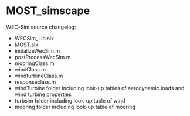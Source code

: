 # MOST_simscape

WEC-Sim source changelog:
- WECSim_Lib.slx
- MOST.slx
- initializeWecSim.m
- postProcessWecSim.m
- mooringClass.m
- windClass.m
- windturbineClass.m
- responseclass.m
- windTurbine folder including look-up tables of aerodynamic loads and wind turbine properties
- turbsim folder including look-up table of wind
- mooring folder including look-up table of mooring
